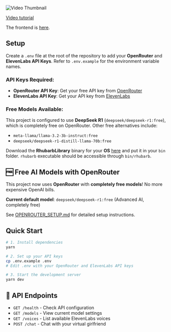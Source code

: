 

![Video Thumbnail](https://img.youtube.com/vi/EzzcEL_1o9o/maxresdefault.jpg)

[Video tutorial](https://youtu.be/EzzcEL_1o9o)

The frontend is [here](https://github.com/wass08/r3f-virtual-girlfriend-frontend).

## Setup
Create a `.env` file at the root of the repository to add your **OpenRouter** and **ElevenLabs API Keys**. Refer to `.env.example` for the environment variable names.

### API Keys Required:
- **OpenRouter API Key**: Get your free API key from [OpenRouter](https://openrouter.ai/keys)
- **ElevenLabs API Key**: Get your API key from [ElevenLabs](https://elevenlabs.io/)

### Free Models Available:
This project is configured to use **DeepSeek R1** (`deepseek/deepseek-r1:free`), which is completely free on OpenRouter. Other free alternatives include:
- `meta-llama/llama-3.2-3b-instruct:free`
- `deepseek/deepseek-r1-distill-llama-70b:free`

Download the **RhubarbLibrary** binary for your **OS** [here](https://github.com/DanielSWolf/rhubarb-lip-sync/releases) and put it in your `bin` folder. `rhubarb` executable should be accessible through `bin/rhubarb`.

## 🆓 Free AI Models with OpenRouter

This project now uses **OpenRouter** with **completely free models**! No more expensive OpenAI bills.

**Current default model**: `deepseek/deepseek-r1:free` (Advanced AI, completely free)

See [OPENROUTER_SETUP.md](./OPENROUTER_SETUP.md) for detailed setup instructions.

## Quick Start

```bash
# 1. Install dependencies
yarn

# 2. Set up your API keys
cp .env.example .env
# Edit .env with your OpenRouter and ElevenLabs API keys

# 3. Start the development server
yarn dev
```

## 🔗 API Endpoints

- `GET /health` - Check API configuration
- `GET /models` - View current model settings
- `GET /voices` - List available ElevenLabs voices
- `POST /chat` - Chat with your virtual girlfriend
